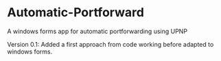 # Automatic-Portforward
A windows forms app for automatic portforwarding using UPNP

Version 0.1: Added a first approach from code working before adapted to windows forms.
